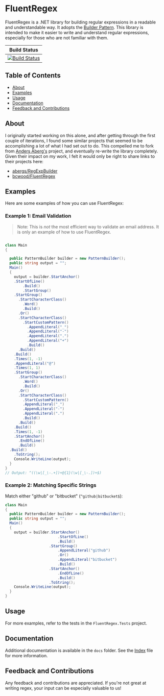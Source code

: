 # FluentRegex

FluentRegex is a .NET library for building regular expressions in a readable and understandable way. It adopts the [Builder Pattern](https://en.wikipedia.org/wiki/Builder_pattern#:~:text=The%20builder%20pattern%20is%20a,Gang%20of%20Four%20design%20patterns.). This library is intended to make it easier to write and understand regular expressions, especially for those who are not familiar with them.

| Build Status |
|--------------|
|[![Build Status](https://rableattler.visualstudio.com/PublicProjects/_apis/build/status%2Frbleattler.FluentRegex?repoName=rbleattler%2FFluentRegex&branchName=main)](https://rableattler.visualstudio.com/PublicProjects/_build/latest?definitionId=4&repoName=rbleattler%2FFluentRegex&branchName=main)|

## Table of Contents

- [About](#about)
- [Examples](#examples)
- [Usage](#usage)
- [Documentation](#documentation)
- [Feedback and Contributions](#feedback-and-contributions)

## About

I originally started working on this alone, and after getting through the first couple of iterations, I found some similar projects that seemed to be accomplishing a lot of what I had set out to do. This compelled me to fork from [Anders Åberg's](https://github.com/abergs) project, and eventually re-write the library completely. Given their impact on my work, I felt it would only be right to share links to their projects here:

- [abergs/RegExpBuilder](https://github.com/abergs/RegExpBuilder)
- [bcwood/FluentRegex](https://github.com/bcwood/FluentRegex)

## Examples

Here are some examples of how you can use FluentRegex:

### Example 1: Email Validation

> Note: This is _not_ the most efficient way to validate an email address. It is only an example of how to use FluentRegex.

```csharp

class Main
{

  public PatternBuilder builder = new PatternBuilder();
  public string output = "";
  Main()
  {
    output = builder.StartAnchor()
    .StartOfLine()
        .Build()
        .StartGroup()
    .StartGroup()
      .StartCharacterClass()
        .Word()
        .Build()
      .Or()
      .StartCharacterClass()
        .StartCustomPattern()
          .AppendLiteral("_")
          .AppendLiteral("-")
          .AppendLiteral(".")
          .AppendLiteral("+")
          .Build()
      .Build()
    .Build()
    .Times(1, -1)
    .AppendLiteral("@")
    .Times(1, 1)
    .StartGroup()
      .StartCharacterClass()
        .Word()
        .Build()
      .Or()
      .StartCharacterClass()
        .StartCustomPattern()
        .AppendLiteral("_")
        .AppendLiteral("-")
        .AppendLiteral(".")
        .Build()
      .Build()
    .Build()
    .Times(1, -1)
    .StartAnchor()
      .EndOfLine()
      .Build()
  .Build()
    .ToString();
    Console.WriteLine(output);
  }
}
// Output: ^((\w|[_\-.+])+@{1}(\w|[_\-.])+$)

```

### Example 2: Matching Specific Strings

Match either "github" or "bitbucket" (`^github|bitbucket$`):

```csharp
class Main
{
  public PatternBuilder builder = new PatternBuilder();
  public string output = "";
  Main()
  {
    output = builder.StartAnchor()
                        .StartOfLine()
                        .Build()
                    .StartGroup()
                        .AppendLiteral("github")
                        .Or()
                        .AppendLiteral("bitbucket")
                        .Build()
                    .StartAnchor()
                        .EndOfLine()
                        .Build()
                    .ToString();
    Console.WriteLine(output);
  }
}
```

## Usage

For more examples, refer to the tests in the `FluentRegex.Tests` project.

## Documentation

Additional documentation is available in the `docs` folder. See the [Index](docs/index.md) file for more information.

## Feedback and Contributions

Any feedback and contributions are appreciated. If you're not great at writing regex, your input can be especially valuable to us!
